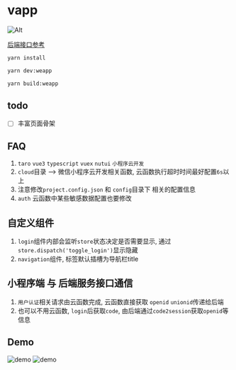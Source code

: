# vapp

![Alt](https://repobeats.axiom.co/api/embed/a77b84fdc050129395772d84e20fcc4353476a13.svg "Repobeats analytics image")

[后端接口参考](https://github.com/vbeats/vcloud)

```bash
yarn install

yarn dev:weapp

yarn build:weapp
```

## todo

- [ ]  丰富页面骨架

## FAQ

1. `taro` `vue3` `typescript` `vuex` `nutui` `小程序云开发`
2. `cloud`目录 --> 微信小程序云开发相关函数, 云函数执行超时时间最好配置`6s`以上
3. 注意修改`project.config.json` 和 `config`目录下 相关的配置信息
4. `auth` 云函数中某些敏感数据配置也要修改

## 自定义组件

1. `login`组件内部会监听`store`状态决定是否需要显示, 通过`store.dispatch('toggle_login')`显示隐藏
2. `navigation`组件, 标签默认插槽为导航栏title

## 小程序端 与 后端服务接口通信

1. `用户认证`相关请求由云函数完成, 云函数直接获取 `openid` `unionid`传递给后端
2. 也可以不用云函数, `login`后获取`code`, 由后端通过`code2session`获取`openid`等信息

## Demo

![demo](https://cdn.jsdelivr.net/gh/boot-vue/pics@main/wechat/33.png)
![demo](https://cdn.jsdelivr.net/gh/boot-vue/pics@main/wechat/44.png)

